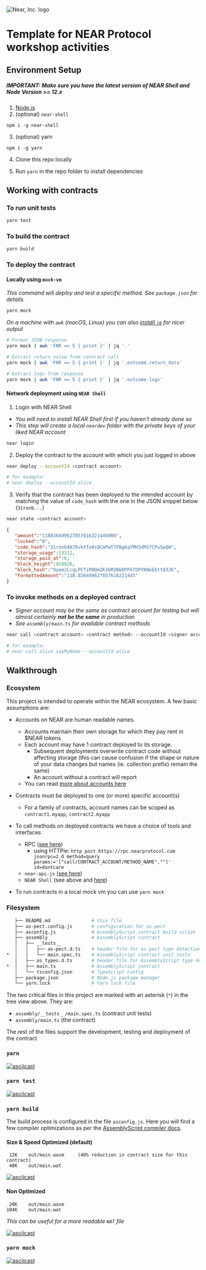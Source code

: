 ![Near, Inc. logo](https://nearprotocol.com/wp-content/themes/near-19/assets/img/logo.svg?t=1553011311)

# Template for NEAR Protocol workshop activities

## Environment Setup

##### IMPORTANT: Make sure you have the latest version of NEAR Shell and Node Version >= 12.x 

1. [Node.js](https://nodejs.org/en/download/package-manager/)
2. (optional) `near-shell`

```
npm i -g near-shell
```

3. (optional) yarn

```
npm i -g yarn
```

4. Clone this repo locally

5. Run `yarn` in the repo folder to install dependencies

## Working with contracts

### To run unit tests

```bash
yarn test
```

### To build the contract

```bash
yarn build
```

### To deploy the contract

#### Locally using `mock-vm`

*This command will deploy and test a specific method.  See `package.json` for details.*

```bash
yarn mock
```

*On a machine with `awk` (macOS, Linux) you can also [install `jq`](https://stedolan.github.io/jq/download/) for nicer output*

```bash
# Format JSON response
yarn mock | awk 'FNR == 5 { print }' | jq '.'

# Extract return value from contract call
yarn mock | awk 'FNR == 5 { print }' | jq '.outcome.return_data'

# Extract logs from response
yarn mock | awk 'FNR == 5 { print }' | jq '.outcome.logs'
```

#### Network deployment using `NEAR Shell`

1. Login with NEAR Shell

- *You will need to install NEAR Shell first if you haven't already done so*
- *This step will create a local `neardev` folder with the private keys of your liked NEAR account*

```bash
near login
```

2. Deploy the contract to the account with which you just logged in above

```bash
near deploy --accountId <contract account>

# for example: 
# near deploy --accountId alice
```

3. Verify that the contract has been deployed to the intended account by matching the value of `code_hash` with the one in the JSON snippet below (`31ronb...`)

```bash
near state <contract account>  
```

```json
{
   "amount":"118836499627857616221445000",
   "locked":"0",
   "code_hash":"31ronb4A7DvktTa8sQCmPwT7FBg6qYMH3dM1fCPuSpQW",
   "storage_usage":13312,
   "storage_paid_at":0,
   "block_height":924926,
   "block_hash":"9yemJLcqLPCTiRNQmZK36M2BbDPPkTDPYKNeEGtt83JK",
   "formattedAmount":"118.836499627857616221445"
}
```

### To invoke methods on a deployed contract

- *Signer account may be the same as contract account for testing but will almost certainly **not be the same** in production*
- *See `assembly/main.ts` for available contract methods*

```bash
near call <contract account> <contract method> --accountId <signer account>

# for example: 
# near call alice sayMyName --accountId alice
```

## Walkthrough

### Ecosystem

This project is intended to operate within the NEAR ecosystem.  A few basic assumptions are:

- Accounts on NEAR are human readable names. 
  - Accounts maintain their own storage for which they pay rent in $NEAR tokens
  - Each account may have 1 contract deployed to its storage.  
    - Subsequent deployments overwrite contract code without affecting storage (this can cause confusion if the shape or nature of your data changes but names (ie. collection prefix) remain the same)
    - An account without a contract will report 
  - You can read [more about accounts here](https://docs.nearprotocol.com/docs/concepts/account)

- Contracts must be deployed to one (or more) specific account(s)
  - For a family of contracts, account names can be scoped as `contract1.myapp`, `contract2.myapp`

- To call methods on deployed contracts we have a choice of tools and interfaces
  - RPC ([see here](https://docs.nearprotocol.com/docs/interaction/rpc))
    - using HTTPie: `http post https://rpc.nearprotocol.com jsonrpc=2.0 method=query params:='["call/CONTRACT_ACCOUNT/METHOD_NAME",""]' id=dontcare`
  - `near-api-js` ([see here](https://near.github.io/near-api-js/classes/_account_.account.html#functioncall))
  - `NEAR Shell` (see above and [here](https://docs.nearprotocol.com/docs/development/near-clitool))

- To run contracts in a local mock vm you can use `yarn mock`

### Filesystem

```bash
   ├── README.md               # this file
   ├── as-pect.config.js       # configuration for as-pect
   ├── asconfig.js             # AssemblyScript contract build script
   ├── assembly                # AssemblyScript contract 
   │   ├── __tests__
   │   │   ├── as-pect.d.ts    # header file for as-pect type detection
*  │   │   └── main.spec.ts    # AssemblyScript contract unit tests
   │   ├── as_types.d.ts       # header file for AssemblyScript type detection
*  │   ├── main.ts             # AssemblyScript contract
   │   └── tsconfig.json       # TypeScript config
   ├── package.json            # Node.js package manager
   └── yarn.lock               # Yarn lock file
```

The two critical files in this project are marked with an asterisk (`*`) in the tree view above.  They are:
- `assembly/__tests__/main.spec.ts` (contract unit tests)
- `assembly/main.ts` (the contract)

The rest of the files support the development, testing and deployment of the contract

### `yarn`

[![asciicast](https://asciinema.org/a/hYujvtaaO3ol9FTkzt9lOnH2j.svg)](https://asciinema.org/a/hYujvtaaO3ol9FTkzt9lOnH2j)

### `yarn test`

[![asciicast](https://asciinema.org/a/gLwYhhzPYQyW2wICQtbbz06Ph.svg)](https://asciinema.org/a/gLwYhhzPYQyW2wICQtbbz06Ph)

### `yarn build`

The build process is configured in the file `asconfig.js`.  Here you will find a few compiler optimizations as per the [AssemblyScript compiler docs](https://docs.assemblyscript.org/details/compiler).

#### Size & Speed Optimized (default)

```
 12K	out/main.wasm     (40% reduction in contract size for this contract)
 48K	out/main.wat
```

[![asciicast](https://asciinema.org/a/qPz0GYYwHRkzYkQ4kj8xpUmJM.svg)](https://asciinema.org/a/qPz0GYYwHRkzYkQ4kj8xpUmJM)

#### Non Optimized

```
 20K	out/main.wasm
104K	out/main.wat
```

*This can be useful for a more readable `WAT` file*

[![asciicast](https://asciinema.org/a/I9UJri2aVKLaBfV4ZPv6EIVnk.svg)](https://asciinema.org/a/I9UJri2aVKLaBfV4ZPv6EIVnk)


### `yarn mock`

[![asciicast](https://asciinema.org/a/uZdUCabC81di5zpVFTNvEaVns.svg)](https://asciinema.org/a/uZdUCabC81di5zpVFTNvEaVns)
